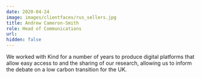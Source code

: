 ```yaml
---
date: 2020-04-24
image: images/clientfaces/rus_sellers.jpg
title: Andrew Cameron-Smith
role: Head of Communications
url: 
hidden: false
---
```


We worked with Kind for a number of years to produce digital platforms that allow easy access to and the sharing of our research, allowing us to inform the debate on a low carbon transition for the UK.